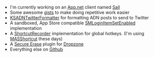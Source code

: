 + I'm currently working on an [App.net](https://alpha.app.net/) client named [Sail](http://sailforapp.net/)
+ Some awesome [gists](https://gist.github.com/keith) to make doing repetitive work easier
+ [KSADNTwitterFormatter](https://github.com/keith/KSADNTwitterFormatter) for formatting ADN posts to send to Twitter
+ A sandboxed, App Store compatible [SMLoginItemSetEnabled](https://github.com/keith/LoginItemTest) implementation
+ A [ShortcutRecorder](https://github.com/keith/ShortcutRecorderTest) implementation for global hotkeys. (I'm using [MASShortcut](https://github.com/shpakovski/MASShortcut) these days)
+ A [Secure Erase](https://github.com/keith/Secure-Erase) plugin for [Dropzone](http://aptonic.com/dropzone2/)
+ Everything else on [Github](https://github.com/keith/)

